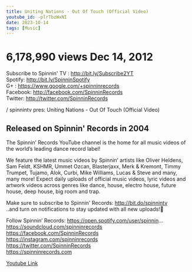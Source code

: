 ```yaml
---
title: Uniting Nations - Out Of Touch (Official Video) 
youtube_id: -plrTbzWxNI
date: 2023-10-14
tags: [Music]
---
```

# 6,178,990 views  Dec 14, 2012
Subscribe to Spinnin' TV : <http://bit.ly/Subscribe2YT>  
Spotify: <http://bit.ly/SpinninSpotify>  
G+ : <https://www.google.com/+spinninrecords>  
Facebook: <http://facebook.com/SpinninRecords>  
Twitter: <http://twitter.com/SpinninRecords>  

   / spinnintv   pres: Uniting Nations - Out Of Touch (Official Video)  
 
Released on Spinnin' Records in 2004  
---

The Spinnin’ Records YouTube channel is the home for all music videos of the world’s leading dance record label!  

We feature the latest music videos by Spinnin’ artists like Oliver Heldens, Sam Feldt, KSHMR, Ummet Ozcan, Blasterjaxx, Merk & Kremont, Timmy Trumpet, Tujamo, Alok, Curbi, Mike Williams, Lucas & Steve and many, many more! Expect daily uploads of official music videos, lyric videos and artwork videos across genres like dance, house, electro house, future house, deep house, big room and trap.  

Make sure to subscribe to Spinnin' Records: <http://bit.do/spinnintv>  
..and turn on notifications to stay updated with all new uploads!🔔  

Follow Spinnin’ Records:
https://open.spotify.com/user/spinnin...  
<https://soundcloud.com/spinninrecords>  
<https://facebook.com/SpinninRecords>  
<https://instagram.com/spinninrecords>  
<https://twitter.com/SpinninRecords>  
<https://spinninrecords.com>  

[Youtube Link](https://www.youtube.com/watch?v=-plrTbzWxNI)  
